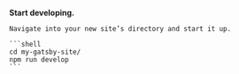 **Start developing.**

    Navigate into your new site’s directory and start it up.

    ```shell
    cd my-gatsby-site/
    npm run develop
    ```
